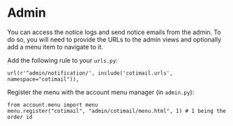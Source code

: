 Admin
=====

You can access the notice logs and send notice emails from the admin. To do so, you will need to provide the URLs to the admin views and optionally add a menu item to navigate to it.

Add the following rule to your `urls.py`:

    url(r'^admin/notification/', include('cotimail.urls', namespace="cotimail")),

Register the menu with the account menu manager (in `admin.py`):

    from account.menu import menu
    menu.register("cotimail", "admin/cotimail/menu.html", 1) # 1 being the order id